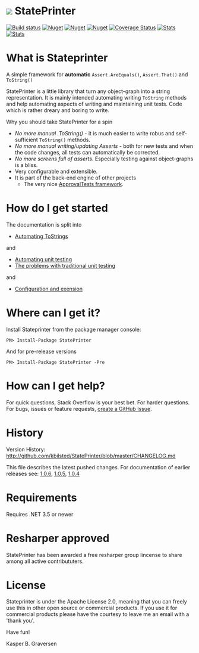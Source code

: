 #  ![](https://raw.github.com/kbilsted/StatePrinter/master/StatePrinter/gfx/stateprinter.png) StatePrinter 

[![Build status](https://ci.appveyor.com/api/projects/status/vx0nl4y4iins506u/branch/master?svg=true)](https://ci.appveyor.com/project/kbilsted/stateprinter/branch/master)
[![Nuget](https://img.shields.io/nuget/dt/stateprinter.svg)](http://nuget.org/packages/stateprinter)
[![Nuget](https://img.shields.io/nuget/v/stateprinter.svg)](http://nuget.org/packages/stateprinter)
[![Nuget](https://img.shields.io/nuget/vpre/stateprinter.svg)](http://nuget.org/packages/stateprinter)
[![Coverage Status](https://coveralls.io/repos/kbilsted/StatePrinter/badge.svg?branch=master)](https://coveralls.io/r/kbilsted/StatePrinter?branch=master)
[![Stats](https://img.shields.io/badge/Code_lines-3,1_K-ff69b4.svg)]()
[![Stats](https://img.shields.io/badge/Doc_lines-1,2_K-ff69b4.svg)]()

# What is Stateprinter
A simple framework for **automatic** `Assert.AreEquals()`, `Assert.That()` and `ToString()` 

StatePrinter is a little library that turn any object-graph into a string representation. It is mainly intended automating writing `ToString` methods and help automating aspects of writing and maintaining unit tests. Code which is rather dreary and boring to write. 

Why you should take StatePrinter for a spin

* *No more manual .ToString()* - it is much easier to write robus and self-sufficient `ToString()` methods. 
* *No more manual writing/updating Asserts* - both for new tests and when the code changes, all tests can automatically be corrected.
* *No more screens full of asserts*. Especially testing against object-graphs is a bliss. 
* Very configurable and extensible.
* It is part of the back-end engine of other projects
  * The very nice [ApprovalTests framework](http://approvaltests.sourceforge.net/).



# How do I get started

The documentation is split into
* [Automating ToStrings](https://github.com/kbilsted/StatePrinter/blob/master/doc/AutomatingToStrings.md)

and

* [Automating unit testing](https://github.com/kbilsted/StatePrinter/blob/master/doc/AutomatingUnitTesting.md)
* [The problems with traditional unit testing](https://github.com/kbilsted/StatePrinter/blob/master/doc/TheProblemsWithTraditionalUnitTesting.md)

and

* [Configuration and exension](https://github.com/kbilsted/StatePrinter/blob/master/doc/HowToConfigure.md) 


# Where can I get it?
Install Stateprinter from the package manager console:

```
PM> Install-Package StatePrinter
```

And for pre-release versions

```
PM> Install-Package StatePrinter -Pre
```


# How can I get help?
For quick questions, Stack Overflow is your best bet. For harder questions. For bugs, issues or feature requests, [create a GitHub Issue](https://github.com/kbilsted/StatePrinter/issues/new).


# History
Version History: http://github.com/kbilsted/StatePrinter/blob/master/CHANGELOG.md

This file describes the latest pushed changes. For documentation of earlier releases see:
[1.0.6](https://github.com/kbilsted/StatePrinter/blob/1.0.6/README.md), [1.0.5](https://github.com/kbilsted/StatePrinter/blob/1.0.5/README.md), [1.0.4](https://github.com/kbilsted/StatePrinter/blob/1.0.4/README.md)


# Requirements
Requires .NET 3.5 or newer


# Resharper approved
StatePrinter has been awarded a free resharper group lincense to share among all active contribututers.


# License
Stateprinter is under the Apache License 2.0, meaning that you can freely use this in other open source or commercial products. If you use it for commercial products please have the courtesy to leave me an email with a 'thank you'. 



Have fun!

Kasper B. Graversen
